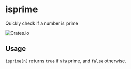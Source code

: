# isprime

Quickly check if a number is prime

![Crates.io](https://img.shields.io/crates/v/isprime)

## Usage
`isprime(n)` returns `true` if `n` is prime, and `false` otherwise.